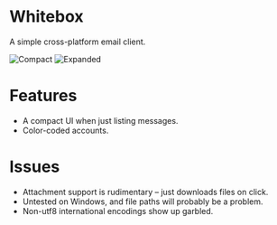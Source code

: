 Whitebox
========

A simple cross-platform email client.

![Compact](https://raw.githubusercontent.com/elbrook/whitebox/master/Screenshots/screenshot-1.jpg)
![Expanded](https://raw.githubusercontent.com/elbrook/whitebox/master/Screenshots/screenshot-2.jpg)

Features
========

* A compact UI when just listing messages.
* Color-coded accounts.

Issues
======

* Attachment support is rudimentary – just downloads files on click.
* Untested on Windows, and file paths will probably be a problem.
* Non-utf8 international encodings show up garbled.
